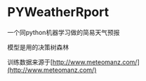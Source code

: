 # PYWeatherRport
一个同python机器学习做的简易天气预报

模型是用的决策树森林

训练数据来源于[http://www.meteomanz.com/](http://www.meteomanz.com/)
